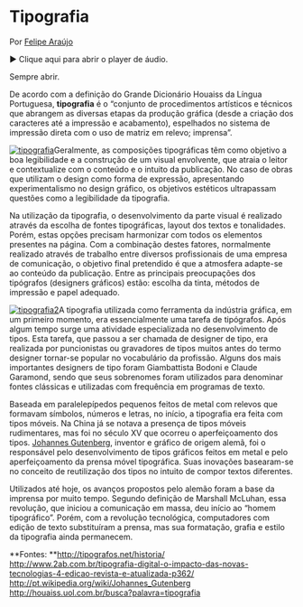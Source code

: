# Tipografia

Por [Felipe Araújo](https://www.infoescola.com/autor/felipe-araujo/386/)

▶ Clique aqui para abrir o player de áudio.

 Sempre abrir.

De acordo com a definição do Grande Dicionário Houaiss da Língua Portuguesa, **tipografia** é o “conjunto de procedimentos artísticos e técnicos que abrangem as diversas etapas da produção gráfica (desde a criação dos caracteres até a impressão e acabamento), espelhados  no sistema de impressão direta com o uso de matriz em relevo; imprensa”.

[![tipografia](https://www.infoescola.com/wp-content/uploads/2013/05/tipografia-300x203.jpg)](https://www.infoescola.com/wp-content/uploads/2013/05/tipografia.jpg)Geralmente, as composições tipográficas têm como objetivo a boa legibilidade e a construção de um visual envolvente, que atraia o leitor e contextualize com o conteúdo e o intuito da publicação. No caso de obras que utilizam o design como forma de expressão, apresentando experimentalismo no design gráfico, os objetivos estéticos ultrapassam questões como a legibilidade da tipografia.

Na utilização da tipografia, o desenvolvimento da parte visual é realizado através da escolha de fontes tipográficas, layout dos textos e tonalidades. Porém, estas opções precisam harmonizar com todos os elementos presentes na página. Com a combinação destes fatores, normalmente realizado através de trabalho entre diversos profissionais de uma empresa de comunicação, o objetivo final pretendido é que a atmosfera adapte-se ao conteúdo da publicação. Entre as principais preocupações dos tipógrafos (designers gráficos) estão: escolha da tinta, métodos de impressão e papel adequado.

[![tipografia2](https://www.infoescola.com/wp-content/uploads/2013/05/tipografia2-300x195.jpg)](https://www.infoescola.com/wp-content/uploads/2013/05/tipografia2.jpg)A tipografia utilizada como ferramenta da indústria gráfica, em um primeiro momento, era essencialmente uma tarefa de tipógrafos. Após algum tempo surge uma atividade especializada no desenvolvimento de tipos. Esta tarefa, que passou a ser chamada de designer de tipo, era realizada por puncionistas ou gravadores de tipos muitos antes do termo designer tornar-se popular no vocabulário da profissão. Alguns dos mais importantes designers de tipo foram Giambattista Bodoni e Claude Garamond, sendo que seus sobrenomes foram utilizados para denominar fontes clássicas e utilizadas com frequência em programas de texto.

Baseada em paralelepípedos pequenos feitos de metal com relevos que formavam símbolos, números e letras, no início, a tipografia era feita com tipos móveis. Na China já se notava a presença de tipos móveis rudimentares, mas foi no século XV que ocorreu o aperfeiçoamento dos tipos. [Johannes Gutenberg](https://www.infoescola.com/biografias/johannes-gutenberg/), inventor e gráfico de origem alemã, foi o responsável pelo desenvolvimento de tipos gráficos feitos em metal e pelo aperfeiçoamento da prensa móvel tipográfica. Suas inovações basearam-se no conceito de reutilização dos tipos no intuito de compor textos diferentes.

Utilizados até hoje, os avanços propostos pelo alemão foram  a base da imprensa por muito tempo. Segundo definição de Marshall McLuhan, essa revolução, que iniciou a comunicação em massa, deu início ao “homem tipográfico”. Porém, com a revolução tecnológica, computadores com edição de texto substituíram a prensa, mas sua formatação, grafia e estilo da tipografia ainda permanecem.

**Fontes:
**[http://tipografos.net/historia/
](http://tipografos.net/historia/)[http://www.2ab.com.br/tipografia-digital-o-impacto-das-novas-tecnologias-4-edicao-revista-e-atualizada-p362/
](http://www.2ab.com.br/tipografia-digital-o-impacto-das-novas-tecnologias-4-edicao-revista-e-atualizada-p362/)[http://pt.wikipedia.org/wiki/Johannes_Gutenberg
](https://pt.wikipedia.org/wiki/Johannes_Gutenberg)http://houaiss.uol.com.br/busca?palavra=tipografia
